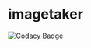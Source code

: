 # imagetaker

[![Codacy Badge](https://api.codacy.com/project/badge/Grade/2fcdd81d0aa84d958e37e7f8cc315b0c)](https://app.codacy.com/app/grzegorz.gornisiewicz/imagetaker?utm_source=github.com&utm_medium=referral&utm_content=grzegorz-gornisiewicz/imagetaker&utm_campaign=Badge_Grade_Settings)
